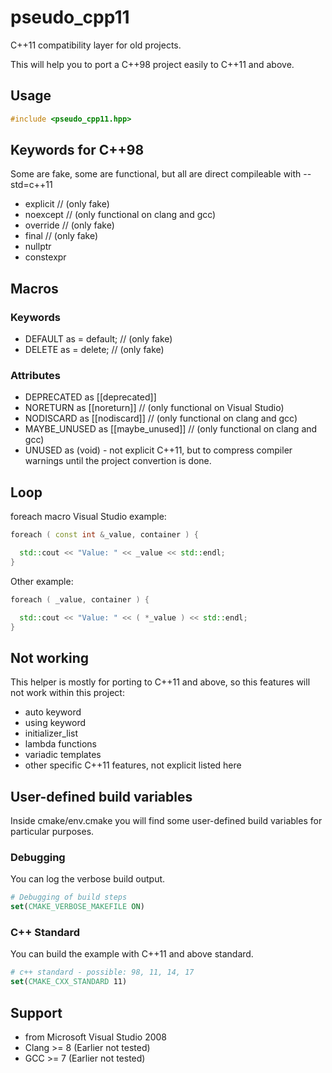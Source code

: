 # pseudo_cpp11
C++11 compatibility layer for old projects.

This will help you to port a C++98 project easily to C++11 and above.

## Usage
```cpp
#include <pseudo_cpp11.hpp>
```

## Keywords for C++98
Some are fake, some are functional, but all are direct compileable with --std=c++11
- explicit // (only fake)
- noexcept // (only functional on clang and gcc)
- override // (only fake)
- final // (only fake)
- nullptr
- constexpr

## Macros
### Keywords
- DEFAULT as = default; // (only fake)
- DELETE as = delete; // (only fake)

### Attributes
- DEPRECATED as [[deprecated]]
- NORETURN as [[noreturn]] // (only functional on Visual Studio)
- NODISCARD as [[nodiscard]] // (only functional on clang and gcc)
- MAYBE_UNUSED as [[maybe_unused]] // (only functional on clang and gcc)
- UNUSED as (void) - not explicit C++11, but to compress compiler warnings until the project convertion is done.

## Loop
foreach macro
Visual Studio example:
```cpp
foreach ( const int &_value, container ) {

  std::cout << "Value: " << _value << std::endl;
}
```

Other example:
```cpp
foreach ( _value, container ) {

  std::cout << "Value: " << ( *_value ) << std::endl;
}
```

## Not working
This helper is mostly for porting to C++11 and above, so this features will not work within this project:
- auto keyword
- using keyword
- initializer_list
- lambda functions
- variadic templates
- other specific C++11 features, not explicit listed here

## User-defined build variables
Inside cmake/env.cmake you will find some user-defined build variables for particular purposes.

### Debugging
You can log the verbose build output.
```cmake
# Debugging of build steps
set(CMAKE_VERBOSE_MAKEFILE ON)
```

### C++ Standard
You can build the example with C++11 and above standard.
```cmake
# c++ standard - possible: 98, 11, 14, 17
set(CMAKE_CXX_STANDARD 11)
```

## Support
- from Microsoft Visual Studio 2008
- Clang >= 8 (Earlier not tested)
- GCC >= 7 (Earlier not tested)
